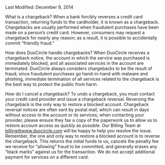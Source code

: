 Last Modified: December 9, 2014

What is a chargeback?
When a bank forcibly reverses a credit card transaction, returning funds to the cardholder, it is known as a chargeback. Chargebacks are usually performed when fraudulent purchases have been made on a person’s credit card. However, consumers may request a chargeback for nearly any reason; as a result, it is possible to accidentally commit “friendly fraud.”

How does DuoCircle handle chargebacks?
When DuoCircle receives a chargeback notice, the account in which the service was purchased is immediately blocked, and all associated services in the account are terminated. DuoCircle always considers chargebacks to be the result of fraud; since fraudulent purchases go hand-in-hand with malware and phishing, immediate termination of all services related to the chargeback is the best way to protect the public from harm.

How do I cancel a chargeback?
To undo a chargeback, you must contact your credit card provider and issue a chargeback reversal. Reversing the chargeback is the only way to restore a blocked account. Chargeback reversal notices are often sent by postal mail, which can result in days without access to the account or its services; when contacting your provider, please ensure they fax a copy of the paperwork us to allow us to restore account access as quickly as possible. Our Billing Team at billing@www.duocircle.com will be happy to help you resolve the issue. Remember, the one and only way to restore a blocked account is to reverse the chargeback. This returns the initial funds to us, cancels the penalty fee we receive for “allowing” fraud to be committed, and generally erases any “black marks” against us for the transaction. We do not accept additional payment for services on a different card.